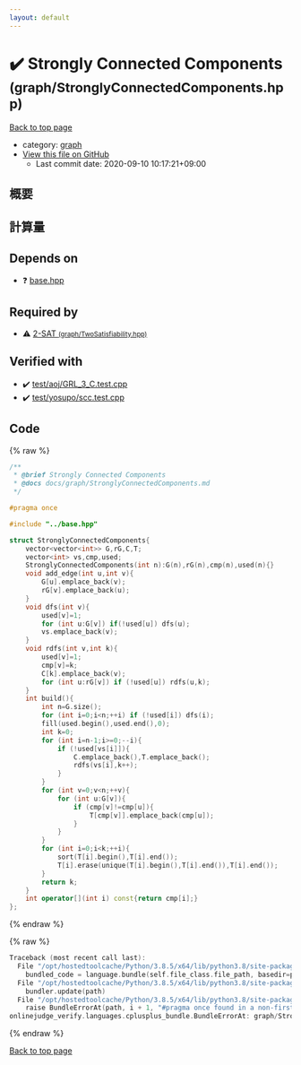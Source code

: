 ```yaml
---
layout: default
---
```


<!-- mathjax config similar to math.stackexchange -->
<script type="text/javascript" async
  src="https://cdnjs.cloudflare.com/ajax/libs/mathjax/2.7.5/MathJax.js?config=TeX-MML-AM_CHTML">
</script>
<script type="text/x-mathjax-config">
  MathJax.Hub.Config({
    TeX: { equationNumbers: { autoNumber: "AMS" }},
    tex2jax: {
      inlineMath: [ ['$','$'] ],
      processEscapes: true
    },
    "HTML-CSS": { matchFontHeight: false },
    displayAlign: "left",
    displayIndent: "2em"
  });
</script>

<script type="text/javascript" src="https://cdnjs.cloudflare.com/ajax/libs/jquery/3.4.1/jquery.min.js"></script>
<script src="https://cdn.jsdelivr.net/npm/jquery-balloon-js@1.1.2/jquery.balloon.min.js" integrity="sha256-ZEYs9VrgAeNuPvs15E39OsyOJaIkXEEt10fzxJ20+2I=" crossorigin="anonymous"></script>
<script type="text/javascript" src="../../assets/js/copy-button.js"></script>
<link rel="stylesheet" href="../../assets/css/copy-button.css" />


# :heavy_check_mark: Strongly Connected Components <small>(graph/StronglyConnectedComponents.hpp)</small>

<a href="../../index.html">Back to top page</a>

* category: <a href="../../index.html#f8b0b924ebd7046dbfa85a856e4682c8">graph</a>
* <a href="{{ site.github.repository_url }}/blob/master/graph/StronglyConnectedComponents.hpp">View this file on GitHub</a>
    - Last commit date: 2020-09-10 10:17:21+09:00




## 概要

## 計算量

## Depends on

* :question: <a href="../base.hpp.html">base.hpp</a>


## Required by

* :warning: <a href="TwoSatisfiability.hpp.html">2-SAT <small>(graph/TwoSatisfiability.hpp)</small></a>


## Verified with

* :heavy_check_mark: <a href="../../verify/test/aoj/GRL_3_C.test.cpp.html">test/aoj/GRL_3_C.test.cpp</a>
* :heavy_check_mark: <a href="../../verify/test/yosupo/scc.test.cpp.html">test/yosupo/scc.test.cpp</a>


## Code

<a id="unbundled"></a>
{% raw %}
```cpp
/**
 * @brief Strongly Connected Components
 * @docs docs/graph/StronglyConnectedComponents.md
 */

#pragma once

#include "../base.hpp"

struct StronglyConnectedComponents{
    vector<vector<int>> G,rG,C,T;
    vector<int> vs,cmp,used;
    StronglyConnectedComponents(int n):G(n),rG(n),cmp(n),used(n){}
    void add_edge(int u,int v){
        G[u].emplace_back(v);
        rG[v].emplace_back(u);
    }
    void dfs(int v){
        used[v]=1;
        for (int u:G[v]) if(!used[u]) dfs(u);
        vs.emplace_back(v);
    }
    void rdfs(int v,int k){
        used[v]=1;
        cmp[v]=k;
        C[k].emplace_back(v);
        for (int u:rG[v]) if (!used[u]) rdfs(u,k);
    }
    int build(){
        int n=G.size();
        for (int i=0;i<n;++i) if (!used[i]) dfs(i);
        fill(used.begin(),used.end(),0);
        int k=0;
        for (int i=n-1;i>=0;--i){
            if (!used[vs[i]]){
                C.emplace_back(),T.emplace_back();
                rdfs(vs[i],k++);
            }
        }
        for (int v=0;v<n;++v){
            for (int u:G[v]){
                if (cmp[v]!=cmp[u]){
                    T[cmp[v]].emplace_back(cmp[u]);
                }
            }
        }
        for (int i=0;i<k;++i){
            sort(T[i].begin(),T[i].end());
            T[i].erase(unique(T[i].begin(),T[i].end()),T[i].end());
        }
        return k;
    }
    int operator[](int i) const{return cmp[i];}
};
```
{% endraw %}

<a id="bundled"></a>
{% raw %}
```cpp
Traceback (most recent call last):
  File "/opt/hostedtoolcache/Python/3.8.5/x64/lib/python3.8/site-packages/onlinejudge_verify/docs.py", line 349, in write_contents
    bundled_code = language.bundle(self.file_class.file_path, basedir=pathlib.Path.cwd())
  File "/opt/hostedtoolcache/Python/3.8.5/x64/lib/python3.8/site-packages/onlinejudge_verify/languages/cplusplus.py", line 185, in bundle
    bundler.update(path)
  File "/opt/hostedtoolcache/Python/3.8.5/x64/lib/python3.8/site-packages/onlinejudge_verify/languages/cplusplus_bundle.py", line 310, in update
    raise BundleErrorAt(path, i + 1, "#pragma once found in a non-first line")
onlinejudge_verify.languages.cplusplus_bundle.BundleErrorAt: graph/StronglyConnectedComponents.hpp: line 6: #pragma once found in a non-first line

```
{% endraw %}

<a href="../../index.html">Back to top page</a>

